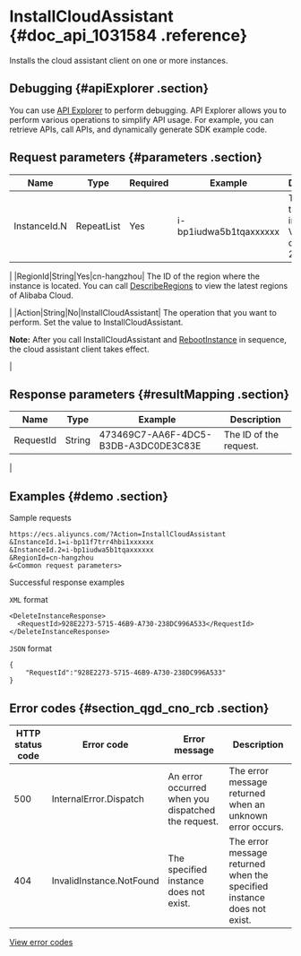 # InstallCloudAssistant {#doc_api_1031584 .reference}

Installs the cloud assistant client on one or more instances.

## Debugging {#apiExplorer .section}

You can use [API Explorer](https://api.aliyun.com/#product=Ecs&api=InstallCloudAssistant) to perform debugging. API Explorer allows you to perform various operations to simplify API usage. For example, you can retrieve APIs, call APIs, and dynamically generate SDK example code.

## Request parameters {#parameters .section}

|Name|Type|Required|Example|Description|
|----|----|--------|-------|-----------|
|InstanceId.N|RepeatList|Yes|i-bp1iudwa5b1tqaxxxxxx| The ID of the instance. Valid values of N: 1 to 20.

 |
|RegionId|String|Yes|cn-hangzhou| The ID of the region where the instance is located. You can call [DescribeRegions](~~25609~~) to view the latest regions of Alibaba Cloud.

 |
|Action|String|No|InstallCloudAssistant| The operation that you want to perform. Set the value to InstallCloudAssistant.

**Note:** After you call InstallCloudAssistant and [RebootInstance](~~25502~~) in sequence, the cloud assistant client takes effect.

 |

## Response parameters {#resultMapping .section}

|Name|Type|Example|Description|
|----|----|-------|-----------|
|RequestId|String|473469C7-AA6F-4DC5-B3DB-A3DC0DE3C83E| The ID of the request.

 |

## Examples {#demo .section}

Sample requests

``` {#request_demo}
https://ecs.aliyuncs.com/?Action=InstallCloudAssistant
&InstanceId.1=i-bp11f7trr4hbi1xxxxxx
&InstanceId.2=i-bp1iudwa5b1tqaxxxxxx
&RegionId=cn-hangzhou 
&<Common request parameters>
```

Successful response examples

`XML` format

``` {#xml_return_success_demo}
<DeleteInstanceResponse>
  <RequestId>928E2273-5715-46B9-A730-238DC996A533</RequestId>
</DeleteInstanceResponse>
```

`JSON` format

``` {#json_return_success_demo}
{
	"RequestId":"928E2273-5715-46B9-A730-238DC996A533"
}
```

## Error codes {#section_qgd_cno_rcb .section}

|HTTP status code|Error code|Error message|Description|
|----------------|----------|-------------|-----------|
|500|InternalError.Dispatch|An error occurred when you dispatched the request.|The error message returned when an unknown error occurs.|
|404|InvalidInstance.NotFound|The specified instance does not exist.|The error message returned when the specified instance does not exist.|

[View error codes](https://error-center.aliyun.com/status/product/Ecs)

